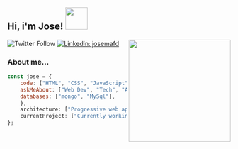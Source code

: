 <h2> Hi, i'm Jose! <img src="[https://giphy.com/embed/8Ps9NIsFFmo5esFuWx](https://giphy.com/gifs/pokemon-mewtwo-8Ps9NIsFFmo5esFuWx?utm_source=iframe&utm_medium=embed&utm_campaign=Embeds&utm_term=)" width="50"></h2>
<img align='right' src="https://giphy.com/embed/B6wdZEDP2TXRkA83o5" width="230">

![Twitter Follow](https://img.shields.io/twitter/follow/josejtax?label=Follow)
[![Linkedin: josemafd](https://img.shields.io/badge/-anmol-blue?style=flat-square&logo=Linkedin&logoColor=white&link=https://www.linkedin.com/in/josemafd/)](https://www.linkedin.com/in/josemafd/)

### About me...

```javascript
const jose = {
    code: ["HTML", "CSS", "JavaScript", "PHP", "MySQL"],
    askMeAbout: ["Web Dev", "Tech", "App Dev, "SisAdmin"],
    databases: ["mongo", "MySql"],
    },
    architecture: ["Progressive web applications", "Single page applications"],
    currentProject: ["Currently working for Increnta and my personal project codehouse.es"]
};
```
